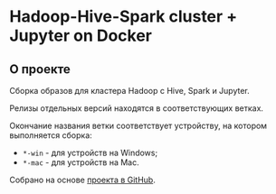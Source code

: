 # Hadoop-Hive-Spark cluster + Jupyter on Docker

## О проекте

Сборка образов для кластера Hadoop с Hive, Spark и Jupyter.

Релизы отдельных версий находятся в соответствующих ветках.

Окончание названия ветки соответствует устройству, на котором выполняется сборка:
- `*-win` - для устройств на Windows;
- `*-mac` - для устройств на Mac.

Собрано на основе [проекта в GitHub](https://github.com/chihweiwork/hadoop-hive-spark-jupyter-docker).
